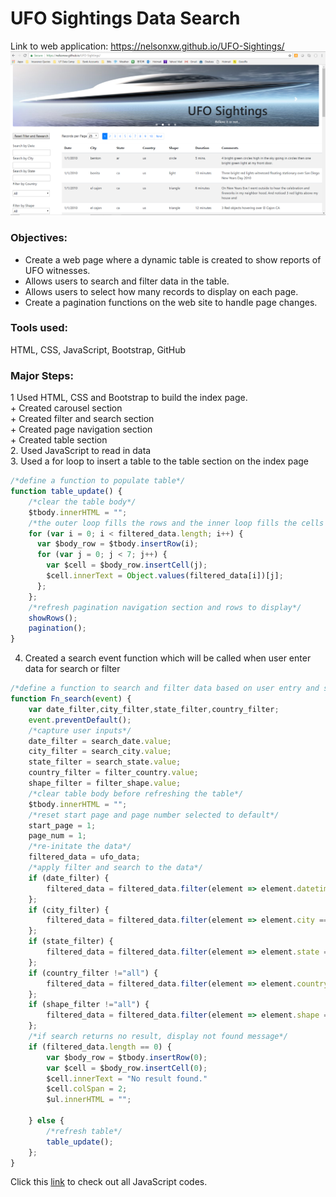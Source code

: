 # UFO Sightings Data Search

Link to web application: https://nelsonxw.github.io/UFO-Sightings/  
<img src="/images/Capture.PNG" width="800">  

### Objectives:
+ Create a web page where a dynamic table is created to show reports of UFO witnesses.
+ Allows users to search and filter data in the table.
+ Allows users to select how many records to display on each page.
+ Create a pagination functions on the web site to handle page changes.

### Tools used:
HTML, CSS, JavaScript, Bootstrap, GitHub

### Major Steps:
1 Used HTML, CSS and Bootstrap to build the index page.  
    + Created carousel section  
    + Created filter and search section  
    + Created page navigation section  
    + Created table section  
2. Used JavaScript to read in data  
3. Used a for loop to insert a table to the table section on the index page  
```javascript
/*define a function to populate table*/
function table_update() {
	/*clear the table body*/
	$tbody.innerHTML = "";	
	/*the outer loop fills the rows and the inner loop fills the cells for each row*/
	for (var i = 0; i < filtered_data.length; i++) {
	  var $body_row = $tbody.insertRow(i);
	  for (var j = 0; j < 7; j++) {
	    var $cell = $body_row.insertCell(j);
	    $cell.innerText = Object.values(filtered_data[i])[j];
	  };
	};
	/*refresh pagination navigation section and rows to display*/
	showRows();
	pagination();
}
```
4. Created a search event function which will be called when user enter data for search or filter
```javascript
/*define a function to search and filter data based on user entry and selections*/
function Fn_search(event) {	
	var date_filter,city_filter,state_filter,country_filter;
	event.preventDefault();	
	/*capture user inputs*/
	date_filter = search_date.value;
	city_filter = search_city.value;
	state_filter = search_state.value;
	country_filter = filter_country.value;
	shape_filter = filter_shape.value;
	/*clear table body before refreshing the table*/
	$tbody.innerHTML = "";
	/*reset start page and page number selected to default*/
	start_page = 1;
	page_num = 1;
	/*re-initate the data*/
	filtered_data = ufo_data;
	/*apply filter and search to the data*/
	if (date_filter) {
		filtered_data = filtered_data.filter(element => element.datetime == date_filter);
	};	
	if (city_filter) {
		filtered_data = filtered_data.filter(element => element.city == city_filter);
	};
	if (state_filter) {
		filtered_data = filtered_data.filter(element => element.state == state_filter);
	};
	if (country_filter !="all") {
		filtered_data = filtered_data.filter(element => element.country == country_filter);
	};
	if (shape_filter !="all") {
		filtered_data = filtered_data.filter(element => element.shape == shape_filter);
	};
	/*if search returns no result, display not found message*/
	if (filtered_data.length == 0) {
		var $body_row = $tbody.insertRow(0);
		var $cell = $body_row.insertCell(0);
		$cell.innerText = "No result found."
		$cell.colSpan = 2;
		$ul.innerHTML = "";

	} else {
		/*refresh table*/
		table_update();
	};
}
``` 
Click this [link](/javascript/index.js) to check out all JavaScript codes.
